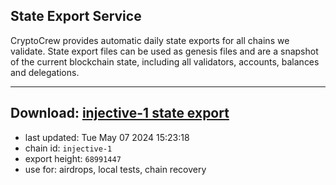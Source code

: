 ## State Export Service
CryptoCrew provides automatic daily state exports for all chains we validate. State export files can be used as genesis files and are a snapshot of the current blockchain state, including all validators, accounts, balances and delegations.

---
**Download: [injective-1 state export](https://dl-eu2.ccvalidators.com/SERVICE/injective/injective-1_export_68991447.json)**
---

- last updated: Tue May 07 2024 15:23:18
- chain id: `injective-1`
- export height: `68991447`
- use for: airdrops, local tests, chain recovery
